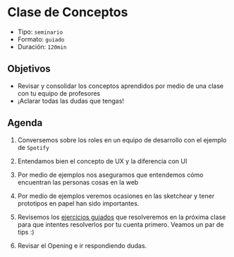# Clase de Conceptos

- Tipo: `seminario`
- Formato: `guiado`
- Duración: `120min`

## Objetivos

- Revisar y consolidar los conceptos aprendidos por medio de una clase con tu
  equipo de profesores
- ¡Aclarar todas las dudas que tengas!

## Agenda

1. Conversemos sobre los roles en un equipo de desarrollo con el ejemplo de
   `Spotify`

   <!--

   Podemos empezar reflexionando con las estudiantes ¿Qué roles creemos que
   podemos encontrar en Spotify?

   Quién creemos que puede ser el encargado de que:

   - El producto resuelva los problemas de los usuarios. Como por ejemplo, tener
     cuentas familiares
   - La interfaz sea fácil de usar y que tenga todo el branding característico de
     Spotify (verde y negro)
   - Todas las canciones sean fáciles de encontrar y que estén guardadas de una
     forma en la que sea fácil su reproducción

   Roles:

   - UX Designer: es el encargado
   - Visual Designer:
   - Front-end developer:
   - Back-end developer:
   - QA:
   - Data scientist:
   - Product manager:
   - Project manager:

   -->

2. Entendamos bien el concepto de UX y la diferencia con UI

   <!--

   Aquí explicamos qué es UI y hacemos la relación directamente con GUI. Un poco de
   historia. Se empezó a usar GUI desde que Apple lanzó su primer computador. Ya
   que al tener un mouse y una forma de interactuar distinta a la pantalla negra +
   comandos, se empezó a referir a ella como Graphical User Interface. Un término
   que fue cambiando con el pasar de los años a solo UI. Sin embargo, eso puede
   traer mucha confusión ahora que estamos hablando de Voice UIs.

    -->

3. Por medio de ejemplos nos aseguramos que entendemos cómo encuentran las
   personas cosas en la web

   <!--

   ¿Te acuerdas la última vez que quisiste ir al cine?

   * Sabías qué película verías
   * Sabías en qué cine la verías
   * Sabías a qué hora la verías

   Planeamos una visita al cine en ese momento y revisamos las distintas formas en
   las que encontramos cosas en la web dependiendo del contexto.

   -->

4. Por medio de ejemplos veremos ocasiones en las sketchear y tener prototipos
   en papel han sido importantes.

   <!--

   Veamos los siguientes videos y discutamos: https://youtu.be/9wQkLthhHKA y
   https://www.youtube.com/watch?v=r36NNGzNvjo. La principal reflexión es lo
   económico y la cantidad de iteraciones que se pueden realizar en papel.

   -->

5. Revisemos los [ejercicios guiados](07-ejercicios-guiados.md) que resolveremos
   en la próxima clase para que intentes resolverlos por tu cuenta primero.
   Veamos un par de tips :)

   <!--

   Dejar claro que pueden traer sus propuestas. Y que su creatividad basada en la
   teoría y su curiosidad son valoradas.

   -->

6. Revisar el Opening e ir respondiendo dudas.
